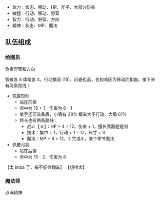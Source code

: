 -   体力：状态、移动、HP、斧子、大部分伤害
-   敏捷：行动、移动、野营
-   智力：行动、野营、方向
-   精神：状态、MP、魔法

## 队伍组成

### 绘图员

负责野营和方向

智敏各 8 体精各 4，行动值高 (16)，闪避也高，也较难因为移动而扣血，接下来有两条路线：

-   佩戴短剑
    -   站在前排
    -   命中为 16 + 1，伤害为 8 - 1
    -   单手还可装备盾，小盾有 38% 概率大于行动，大盾 61%
    -   特长也有两条路线：
        -   战斗【☆】：HP + 4 = 12，伤害 + 1，擅长武器是短剑
        -   技术：集中 + 1，行动 + 1 = 17，尺寸 + 3
        -   魔法：MP + 4 = 12，2 咒语/L，某个季节魔法
-   佩戴弓箭
    -   站在后排
    -   命中为 16 - 2，伤害为 8

【太 imba 了，搞不好会翻车】
【想得太】

### 魔法师

点满精神
